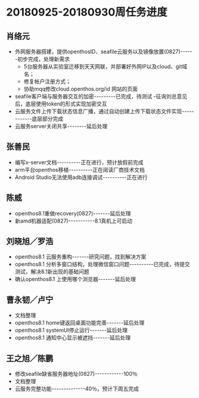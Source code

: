 # 20180925-20180930周任务进度

## 肖络元
- 外网服务器搭建，提供openthosID、seafile云服务以及镜像放置(0827)------初步完成，处理新需求
   - 5台服务器从实验室迁移到天天网联，并部署好外网IP以及cloud、git域名；
   - 修复帐户注册方式；
   - 协助mqq修改cloud.openthos.org/id 网站的页面
- seafile客户端与服务器交互的加密---------已完成，待测试
   -征询刘总意见后，底层使用token的形式实现加密交互
- 云服务文件上传下载状态信息广播，通过自动创建上传下载状态文件实现------------底层部分完成
- 云服务server关闭共享--------延后处理

## 张善民
- 编写x-server文档----------正在进行，预计放假前完成
- arm平台openthos移植----------正在阅读厂商技术文档
- Android Studio无法使用adb连接调试----------正在进行

## 陈威
- openthos8.1重做recovery(0827)-------延后处理
- 新amd机器适配(0827)-----------8.1真机上可启动

## 刘晓旭／罗浩
- openthos8.1 云服务重构-------研究问题，找到解决方案
- openthos8.1 分析多窗口结构，处理微信窗口问题----------已完成，待提交测试，解决8.1新出现的基础问题
- 确认openthos8.1 上使用哪个浏览器-------延后处理

## 曹永韧／卢宁
- 文档整理
- openthos8.1 home键返回桌面功能完善-------延后处理
- openthos8.1 systemUI停止运行-------延后处理
- openthos8.1 通知中心显示被遮挡-------延后处理

## 王之旭／陈鹏
- 修改seafile缺省服务器地址(0827)------------100％
- 文档整理
- 云服务完整功能--------------40％，预计下周五完成
